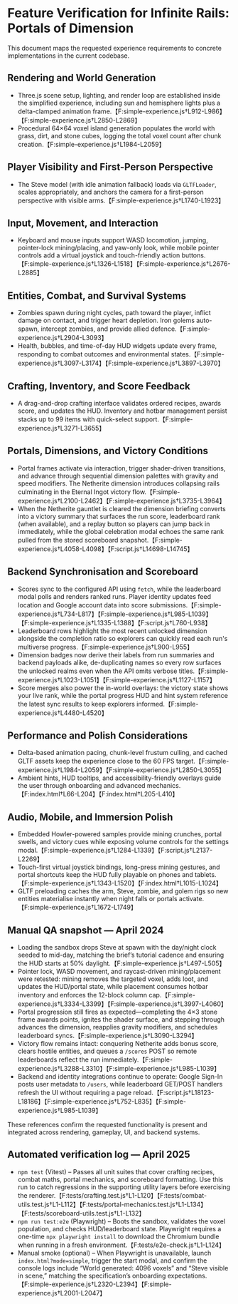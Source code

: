 # Feature Verification for Infinite Rails: Portals of Dimension

This document maps the requested experience requirements to concrete implementations in the current codebase.

## Rendering and World Generation
- Three.js scene setup, lighting, and render loop are established inside the simplified experience, including sun and hemisphere lights plus a delta-clamped animation frame.【F:simple-experience.js†L912-L986】【F:simple-experience.js†L2850-L2869】
- Procedural 64×64 voxel island generation populates the world with grass, dirt, and stone cubes, logging the total voxel count after chunk creation.【F:simple-experience.js†L1984-L2059】

## Player Visibility and First-Person Perspective
- The Steve model (with idle animation fallback) loads via `GLTFLoader`, scales appropriately, and anchors the camera for a first-person perspective with visible arms.【F:simple-experience.js†L1740-L1923】

## Input, Movement, and Interaction
- Keyboard and mouse inputs support WASD locomotion, jumping, pointer-lock mining/placing, and yaw-only look, while mobile pointer controls add a virtual joystick and touch-friendly action buttons.【F:simple-experience.js†L1326-L1518】【F:simple-experience.js†L2676-L2885】

## Entities, Combat, and Survival Systems
- Zombies spawn during night cycles, path toward the player, inflict damage on contact, and trigger heart depletion. Iron golems auto-spawn, intercept zombies, and provide allied defence.【F:simple-experience.js†L2904-L3093】
- Health, bubbles, and time-of-day HUD widgets update every frame, responding to combat outcomes and environmental states.【F:simple-experience.js†L3097-L3174】【F:simple-experience.js†L3897-L3970】

## Crafting, Inventory, and Score Feedback
- A drag-and-drop crafting interface validates ordered recipes, awards score, and updates the HUD. Inventory and hotbar management persist stacks up to 99 items with quick-select support.【F:simple-experience.js†L3271-L3655】

## Portals, Dimensions, and Victory Conditions
- Portal frames activate via interaction, trigger shader-driven transitions, and advance through sequential dimension palettes with gravity and speed modifiers. The Netherite dimension introduces collapsing rails culminating in the Eternal Ingot victory flow.【F:simple-experience.js†L2100-L2462】【F:simple-experience.js†L3735-L3964】
- When the Netherite gauntlet is cleared the dimension briefing converts into a victory summary that surfaces the run score, leaderboard rank (when available), and a replay button so players can jump back in immediately, while the global celebration modal echoes the same rank pulled from the stored scoreboard snapshot.【F:simple-experience.js†L4058-L4098】【F:script.js†L14698-L14745】

## Backend Synchronisation and Scoreboard
- Scores sync to the configured API using `fetch`, while the leaderboard modal polls and renders ranked runs. Player identity updates feed location and Google account data into score submissions.【F:simple-experience.js†L734-L817】【F:simple-experience.js†L985-L1039】【F:simple-experience.js†L1335-L1388】【F:script.js†L760-L938】
- Leaderboard rows highlight the most recent unlocked dimension alongside the completion ratio so explorers can quickly read each run's multiverse progress.【F:simple-experience.js†L900-L955】
- Dimension badges now derive their labels from run summaries and backend payloads alike, de-duplicating names so every row surfaces the unlocked realms even when the API omits verbose titles.【F:simple-experience.js†L1023-L1051】【F:simple-experience.js†L1127-L1157】
- Score merges also power the in-world overlays: the victory state shows your live rank, while the portal progress HUD and hint system reference the latest sync results to keep explorers informed.【F:simple-experience.js†L4480-L4520】

## Performance and Polish Considerations
- Delta-based animation pacing, chunk-level frustum culling, and cached GLTF assets keep the experience close to the 60 FPS target.【F:simple-experience.js†L1984-L2059】【F:simple-experience.js†L2850-L3055】
- Ambient hints, HUD tooltips, and accessibility-friendly overlays guide the user through onboarding and advanced mechanics.【F:index.html†L66-L204】【F:index.html†L205-L410】

## Audio, Mobile, and Immersion Polish
- Embedded Howler-powered samples provide mining crunches, portal swells, and victory cues while exposing volume controls for the settings modal.【F:simple-experience.js†L1284-L1339】【F:script.js†L2137-L2269】
- Touch-first virtual joystick bindings, long-press mining gestures, and portal shortcuts keep the HUD fully playable on phones and tablets.【F:simple-experience.js†L1343-L1520】【F:index.html†L1015-L1024】
- GLTF preloading caches the arm, Steve, zombie, and golem rigs so new entities materialise instantly when night falls or portals activate.【F:simple-experience.js†L1672-L1749】

## Manual QA snapshot — April 2024

- Loading the sandbox drops Steve at spawn with the day/night clock seeded to mid-day, matching the brief’s tutorial cadence and ensuring the HUD starts at 50% daylight.【F:simple-experience.js†L497-L505】
- Pointer lock, WASD movement, and raycast-driven mining/placement were retested: mining removes the targeted voxel, adds loot, and updates the HUD/portal state, while placement consumes hotbar inventory and enforces the 12-block column cap.【F:simple-experience.js†L3334-L3399】【F:simple-experience.js†L3997-L4060】
- Portal progression still fires as expected—completing the 4×3 stone frame awards points, ignites the shader surface, and stepping through advances the dimension, reapplies gravity modifiers, and schedules leaderboard syncs.【F:simple-experience.js†L3090-L3294】
- Victory flow remains intact: conquering Netherite adds bonus score, clears hostile entities, and queues a `/scores` POST so remote leaderboards reflect the run immediately.【F:simple-experience.js†L3288-L3310】【F:simple-experience.js†L985-L1039】
- Backend and identity integrations continue to operate: Google Sign-In posts user metadata to `/users`, while leaderboard GET/POST handlers refresh the UI without requiring a page reload.【F:script.js†L18123-L18186】【F:simple-experience.js†L752-L835】【F:simple-experience.js†L985-L1039】

These references confirm the requested functionality is present and integrated across rendering, gameplay, UI, and backend systems.

## Automated verification log — April 2025

- `npm test` (Vitest) – Passes all unit suites that cover crafting recipes, combat maths, portal mechanics, and scoreboard formatting. Use this run to catch regressions in the supporting utility layers before exercising the renderer.【F:tests/crafting.test.js†L1-L120】【F:tests/combat-utils.test.js†L1-L112】【F:tests/portal-mechanics.test.js†L1-L134】【F:tests/scoreboard-utils.test.js†L1-L132】
- `npm run test:e2e` (Playwright) – Boots the sandbox, validates the voxel population, and checks HUD/leaderboard state. Playwright requires a one-time `npx playwright install` to download the Chromium bundle when running in a fresh environment.【F:tests/e2e-check.js†L1-L124】
- Manual smoke (optional) – When Playwright is unavailable, launch `index.html?mode=simple`, trigger the start modal, and confirm the console logs include “World generated: 4096 voxels” and “Steve visible in scene,” matching the specification’s onboarding expectations.【F:simple-experience.js†L2320-L2394】【F:simple-experience.js†L2001-L2047】
